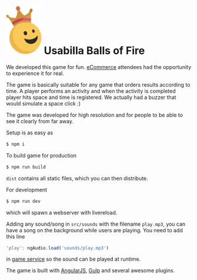 # ![alt tag](./src/images/smiley-crown.svg) Usabilla Balls of Fire

We developed this game for fun. [eCommerce](http://www.amsterdameweek.com/) attendees had the opportunity to experience it for real.

The game is basically suitable for any game that orders results according to time. A player performs an activity and when the activity is completed player hits space and time is registered. We actually had a buzzer that would simulate a space click :)

The game was developed for high resolution and for people to be able to see it clearly from far away.

Setup is as easy as

```sh
$ npm i
```

To build game for production

```sh
$ npm run build
```

`dist` contains all static files, which you can then distribute.

For development

```sh
$ npm run dev
```

which will spawn a webserver with livereload.

Adding any sound/song in `src/sounds` with the filename `play.mp3`, you can have a song on the background while users are playing. You need to add this line

```javascript
'play': ngAudio.load('sounds/play.mp3')
```

in [game service](src/js/services/game.service.js) so the sound can be played at runtime.

The game is built with [AngularJS](https://angularjs.org/), [Gulp](http://gulpjs.com/) and several awesome plugins.
